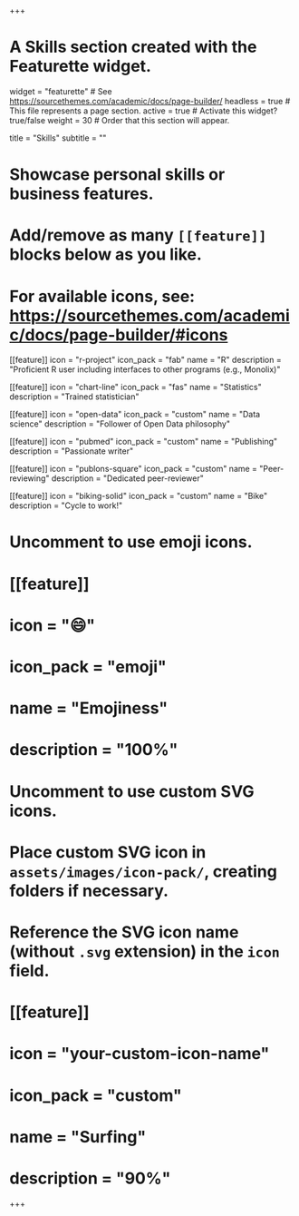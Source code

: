+++
# A Skills section created with the Featurette widget.
widget = "featurette"  # See https://sourcethemes.com/academic/docs/page-builder/
headless = true  # This file represents a page section.
active = true  # Activate this widget? true/false
weight = 30  # Order that this section will appear.

title = "Skills"
subtitle = ""

# Showcase personal skills or business features.
# 
# Add/remove as many `[[feature]]` blocks below as you like.
# 
# For available icons, see: https://sourcethemes.com/academic/docs/page-builder/#icons

[[feature]]
  icon = "r-project"
  icon_pack = "fab"
  name = "R"
  description = "Proficient R user including interfaces to other programs (e.g., Monolix)"
  
[[feature]]
  icon = "chart-line"
  icon_pack = "fas"
  name = "Statistics"
  description = "Trained statistician"  
  
[[feature]]
  icon = "open-data"
  icon_pack = "custom"
  name = "Data science"
  description = "Follower of Open Data philosophy"
  
[[feature]]
  icon = "pubmed"
  icon_pack = "custom"
  name = "Publishing"
  description = "Passionate writer"  
  
[[feature]]
  icon = "publons-square"
  icon_pack = "custom"
  name = "Peer-reviewing"
  description = "Dedicated peer-reviewer"
    
[[feature]]
  icon = "biking-solid"
  icon_pack = "custom"
  name = "Bike"
  description = "Cycle to work!"

# Uncomment to use emoji icons.
# [[feature]]
#  icon = ":smile:"
#  icon_pack = "emoji"
#  name = "Emojiness"
#  description = "100%"  

# Uncomment to use custom SVG icons.
# Place custom SVG icon in `assets/images/icon-pack/`, creating folders if necessary.
# Reference the SVG icon name (without `.svg` extension) in the `icon` field.
# [[feature]]
#  icon = "your-custom-icon-name"
#  icon_pack = "custom"
#  name = "Surfing"
#  description = "90%"

+++
